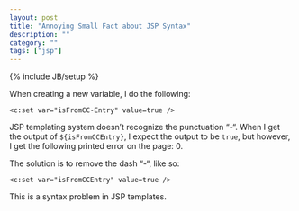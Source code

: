 ```yaml
---
layout: post
title: "Annoying Small Fact about JSP Syntax"
description: ""
category: ""
tags: ["jsp"]
---
```

{% include JB/setup %}

When creating a new variable, I do the following:

```<c:set var="isFromCC-Entry" value=true />```

JSP templating system doesn’t recognize the punctuation “-“. When I get the output of
`${isFromCCEntry}`, I expect the output to be `true`, but however, I get the following printed error on the page:  0.

The solution is to remove the dash “-“, like so:

```<c:set var="isFromCCEntry" value=true />```

This is a syntax problem in JSP templates.